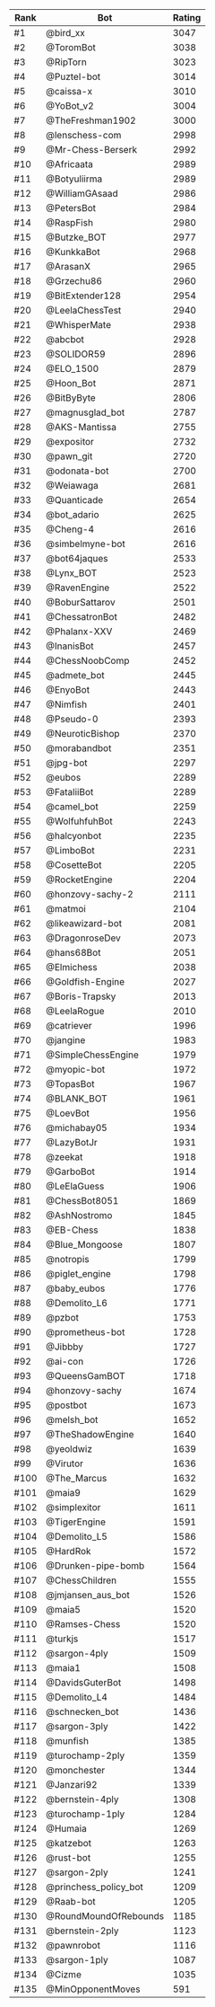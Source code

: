 Rank|Bot|Rating
---|---|---
#1|@bird_xx|3047
#2|@ToromBot|3038
#3|@RipTorn|3023
#4|@Puztel-bot|3014
#5|@caissa-x|3010
#6|@YoBot_v2|3004
#7|@TheFreshman1902|3000
#8|@lenschess-com|2998
#9|@Mr-Chess-Berserk|2992
#10|@Africaata|2989
#11|@Botyuliirma|2989
#12|@WilliamGAsaad|2986
#13|@PetersBot|2984
#14|@RaspFish|2980
#15|@Butzke_BOT|2977
#16|@KunkkaBot|2968
#17|@ArasanX|2965
#18|@Grzechu86|2960
#19|@BitExtender128|2954
#20|@LeelaChessTest|2940
#21|@WhisperMate|2938
#22|@abcbot|2928
#23|@SOLIDOR59|2896
#24|@ELO_1500|2879
#25|@Hoon_Bot|2871
#26|@BitByByte|2806
#27|@magnusglad_bot|2787
#28|@AKS-Mantissa|2755
#29|@expositor|2732
#30|@pawn_git|2720
#31|@odonata-bot|2700
#32|@Weiawaga|2681
#33|@Quanticade|2654
#34|@bot_adario|2625
#35|@Cheng-4|2616
#36|@simbelmyne-bot|2616
#37|@bot64jaques|2533
#38|@Lynx_BOT|2523
#39|@RavenEngine|2522
#40|@BoburSattarov|2501
#41|@ChessatronBot|2482
#42|@Phalanx-XXV|2469
#43|@InanisBot|2457
#44|@ChessNoobComp|2452
#45|@admete_bot|2445
#46|@EnyoBot|2443
#47|@Nimfish|2401
#48|@Pseudo-0|2393
#49|@NeuroticBishop|2370
#50|@morabandbot|2351
#51|@jpg-bot|2297
#52|@eubos|2289
#53|@FataliiBot|2289
#54|@camel_bot|2259
#55|@WolfuhfuhBot|2243
#56|@halcyonbot|2235
#57|@LimboBot|2231
#58|@CosetteBot|2205
#59|@RocketEngine|2204
#60|@honzovy-sachy-2|2111
#61|@matmoi|2104
#62|@likeawizard-bot|2081
#63|@DragonroseDev|2073
#64|@hans68Bot|2051
#65|@Elmichess|2038
#66|@Goldfish-Engine|2027
#67|@Boris-Trapsky|2013
#68|@LeelaRogue|2010
#69|@catriever|1996
#70|@jangine|1983
#71|@SimpleChessEngine|1979
#72|@myopic-bot|1972
#73|@TopasBot|1967
#74|@BLANK_BOT|1961
#75|@LoevBot|1956
#76|@michabay05|1934
#77|@LazyBotJr|1931
#78|@zeekat|1918
#79|@GarboBot|1914
#80|@LeElaGuess|1906
#81|@ChessBot8051|1869
#82|@AshNostromo|1845
#83|@EB-Chess|1838
#84|@Blue_Mongoose|1807
#85|@notropis|1799
#86|@piglet_engine|1798
#87|@baby_eubos|1776
#88|@Demolito_L6|1771
#89|@pzbot|1753
#90|@prometheus-bot|1728
#91|@Jibbby|1727
#92|@ai-con|1726
#93|@QueensGamBOT|1718
#94|@honzovy-sachy|1674
#95|@postbot|1673
#96|@melsh_bot|1652
#97|@TheShadowEngine|1640
#98|@yeoldwiz|1639
#99|@Virutor|1636
#100|@The_Marcus|1632
#101|@maia9|1629
#102|@simplexitor|1611
#103|@TigerEngine|1591
#104|@Demolito_L5|1586
#105|@HardRok|1572
#106|@Drunken-pipe-bomb|1564
#107|@ChessChildren|1555
#108|@jmjansen_aus_bot|1526
#109|@maia5|1520
#110|@Ramses-Chess|1520
#111|@turkjs|1517
#112|@sargon-4ply|1509
#113|@maia1|1508
#114|@DavidsGuterBot|1498
#115|@Demolito_L4|1484
#116|@schnecken_bot|1436
#117|@sargon-3ply|1422
#118|@munfish|1385
#119|@turochamp-2ply|1359
#120|@monchester|1344
#121|@Janzari92|1339
#122|@bernstein-4ply|1308
#123|@turochamp-1ply|1284
#124|@Humaia|1269
#125|@katzebot|1263
#126|@rust-bot|1255
#127|@sargon-2ply|1241
#128|@princhess_policy_bot|1209
#129|@Raab-bot|1205
#130|@RoundMoundOfRebounds|1185
#131|@bernstein-2ply|1123
#132|@pawnrobot|1116
#133|@sargon-1ply|1087
#134|@Cizme|1035
#135|@MinOpponentMoves|591
